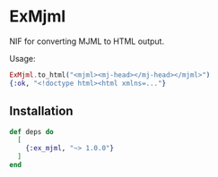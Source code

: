 # ExMjml
NIF for converting MJML to HTML output.

Usage:
```elixir
ExMjml.to_html("<mjml><mj-head></mj-head></mjml>")
{:ok, "<!doctype html><html xmlns=..."}
```

## Installation

```elixir
def deps do
  [
    {:ex_mjml, "~> 1.0.0"}
  ]
end
```
